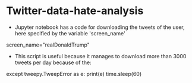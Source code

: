 # Twitter-data-hate-analysis

* Jupyter notebook has a code for downloading the tweets of the user, here specified by the variable 'screen_name'

screen_name="realDonaldTrump"

* This script is useful because it manages to download more than 3000 tweets per day because of the:

except tweepy.TweepError as e:
    print(e)
    time.sleep(60)
